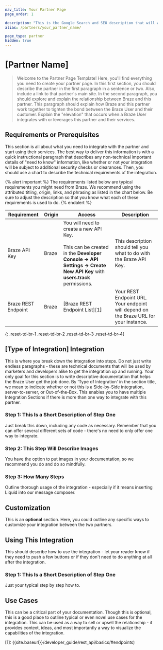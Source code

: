 ```yaml
---
nav_title: Your Partner Page
page_order: 1

description: "This is the Google Search and SEO description that will appear, try to make this informative and concise, yet brief."
alias: /partners/your_partner_name/

page_type: partner
hidden: true
---
```


# [Partner Name]

> Welcome to the Partner Page Template! Here, you'll find everything you need to create your partner page. In this first section, you should describe the partner in the first paragraph in a sentence or two. Also, include a link to that partner's main site.
In the second paragraph, you should explore and explain the relationship between Braze and this partner. This paragraph should explain how Braze and this partner work together to tighten the bond between the Braze User and their customer. Explain the "elevation" that occurs when a Braze User integrates with or leverages this partner and their services.

## Requirements or Prerequisites

This section is all about what you need to integrate with the partner and start using their services. The best way to deliver this information is with a quick instructional paragraph that describes any non-technical important details of "need to know" information, like whether or not your integration will be subject to additional security checks or clearances. Then, you should use a chart to describe the technical requirements of the integration.

{% alert important %}
The requirements listed below are typical requirements you might need from Braze. We recommend using the attributed titling, origin, links, and phrasing as listed in the chart below. Be sure to adjust the description so that you know what each of these requirements is used to do.
{% endalert %}

| Requirement | Origin | Access | Description |
|---|---|---|---|
| Braze API Key | Braze | You will need to create a new API Key.<br><br>This can be created in the __Developer Console -> API Settings -> Create New API Key__ with __users.track__ permissions. | This description should tell you what to do with the Braze API Key. |
| Braze REST Endpoint | Braze | [Braze REST Endpoint List][1] | Your REST Endpoint URL. Your endpoint will depend on the Braze URL for your instance. |
{: .reset-td-br-1 .reset-td-br-2 .reset-td-br-3  .reset-td-br-4}

## [Type of Integration] Integration

This is where you break down the integration into steps. Do not just write endless paragraphs - these are technical documents that will be used by marketers and developers alike to get the integration up and running. Your only goal for this section is to write descriptive documentation that helps the Braze User get the job done. By 'Type of Integration' in the section title, we mean to indicate whether or not this is a Side-by-Side integration, server-to-server, or Out-of-the-Box. This enables you to have multiple Integration Sections if there is more than one way to integrate with this partner.

### Step 1: This Is a Short Description of Step One

Just break this down, including any code as necessary. Remember that you can offer several different sets of code - there's no need to only offer one way to integrate.

### Step 2: This Step Will Describe Images

You have the option to put images in your documentation, so we recommend you do and do so mindfully.

### Step 3: How Many Steps

Outline thorough usage of the integration - especially if it means inserting Liquid into our message composer.

## Customization

This is an __optional__ section. Here, you could outline any specific ways to customize your integration between the two partners.

## Using This Integration

This should describe how to use the integration - let your reader know if they need to push a few buttons or if they don't need to do anything at all after the integration.

### Step 1: This Is a Short Description of Step One

Just your typical step by step how to.

## Use Cases

This can be a critical part of your documentation. Though this is optional, this is a good place to outline typical or even novel use cases for the integration. This can be used as a way to sell or upsell the relationship - it provides context, ideas, and most importantly a way to visualize the capabilities of the integration.

[1]: {{site.baseurl}}/developer_guide/rest_api/basics/#endpoints)